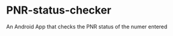 PNR-status-checker
==================

An Android App that checks the PNR status of the numer entered